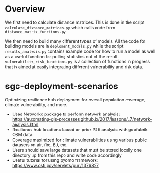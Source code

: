 # Overview
We first need to calculate distance matrices. This is done in the script
`calculate_distance_matrices.py` which calls code from `distance_matrix_functions.py`

We then need to build many different types of models. All the code for building
models are in `deploment_models.py` while the script `results_analysis.py` contains
example code for how to run a model as well as a useful function for pulling
statistics out of the result. `vulnerability_risk_functions.py` is a collection
of functions in progress that is aimed at easily integrating different vulnerability
and risk data.



# sgc-deployment-scenarios
Optimizing resilience hub deployment for overall population coverage, climate vulnerability, and more.

* Uses Networkx package to perform network analysis: https://automating-gis-processes.github.io/2017/lessons/L7/network-analysis.html
* Resilience hub locations based on prior PSE analysis with geofabrik OSM data
* Coverage maximized for climate vulnerabilities using various public datasets on air, fire, EJ, etc.
* Users should save large datasets that must be stored locally one directory up from this repo and write code accordingly
* Useful tutorial for using pyomo framework: https://www.osti.gov/servlets/purl/1376827
